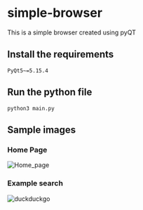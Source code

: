 # simple-browser
This is a simple browser created using pyQT

## Install the requirements
```
PyQt5~=5.15.4
```

## Run the python file
```
python3 main.py
```

## Sample images
### Home Page
![Home_page](https://user-images.githubusercontent.com/55107082/122721645-8ac09d00-d28e-11eb-9d6e-2fc665715ba4.jpg)

### Example search
![duckduckgo](https://user-images.githubusercontent.com/55107082/122721099-dfafe380-d28d-11eb-8e28-95b7011078cd.jpg)
